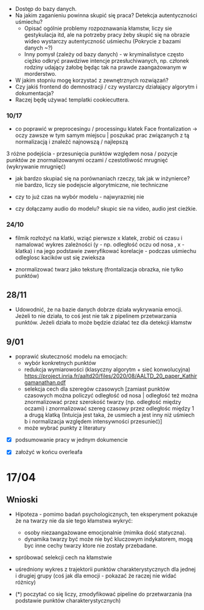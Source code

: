 - Dostęp do bazy danych.
- Na jakim zaganieniu powinna skupić się praca? Detekcja autentyczności uśmiechu?
    - Opisać ogólnie problemy rozpoznawania kłamstw, liczy sie gestykulacja itd, ale na potrzeby pracy
    żeby skupić się na obrazie wideo wystarczy autentyczność uśmiechu (Pokrycie z bazami danych ~?)
    - Inny pomysł (zależy od bazy danych) - w kryminalistyce często ciężko odkryć prawdziwe intencje przesłuchiwanych, np. członek rodziny udający żałobę będąc tak na prawde zaangażowanym w morderstwo.
- W jakim stopniu mogę korzystać z zewnętrznych rozwiązań?
- Czy jakiś frontend do demnostracji / czy wystarczy działający algorytm i dokumentacja?
- Raczej będę używać templatki cookiecuttera.


### 10/17

- co poprawić w preprocesingu / processingu klatek
Face frontalization -> oczy zawsze w tym samym miejscu | poszukać prac związanych z tą normalizacją i znaleźć najnowszą / najlepszą

3 różne podejścia - przesunięcia punktów względem nosa / pozycje punktów ze znormalizowanymi oczami / czestotliwość mrugnięć (wykrywanie mrugnięć)

- jak bardzo skupiać się na porównaniach rzeczy, tak jak w inżynierce?
nie bardzo, liczy sie podejscie algorytmiczne, nie techniczne

- czy to już czas na wybór modelu - najwyrazniej nie

- czy dołączamy audio do modelu?
skupic sie na video, audio jest cieżkie.

### 24/10

- filmik rozłożyć na klatki, wziąć pierwsze x klatek, zrobić oś czasu i namalować wykres zależności (y - np. odległość oczu od nosa , x -klatka)
i na jego podstawie zweryfikować korelacje - podczas uśmiechu odleglosc kacików ust się zwieksza

- znormalizować twarz jako teksturę (frontalizacja obrazka, nie tylko punktów)


## 28/11
- Udowodnić, że na bazie danych dobrze działa wykrywania emocji. Jeżeli to nie działa, to coś jest nie tak z pipelinem przetwarzania punktów. Jeżeli działa to może 
  będzie działać tez dla detekcji kłamstw


## 9/01
- poprawić skuteczność modelu na emocjach:
  - wybór konkretnych punktów
  - redukcja wymiarowości (klasyczny algorytm + sieć konwolucyjna) https://project.inria.fr/aaltd20/files/2020/08/AALTD_20_paper_Kathirgamanathan.pdf
  - selekcja cech dla szeregów czasowych [zamiast punktów czasowych można policzyć odległość od nosa | odległość też można znormalizować przez szerokość twarzy (np. odległość między oczami) i znormalizować szereg czasowy przez odległośc między 1 a drugą klatką (Intuicja jest taka, że usmiech a jest inny niż uśmiech b i normalizacja względem intensywności przesunieć)]
  - może wybrać punkty z literatury

- [x] podsumowanie pracy w jednym dokumencie
- [x] założyć w końcu overleafa


# 17/04
## Wnioski

- Hipoteza - pomimo badań psychologicznych, ten eksperyment pokazuje że na twarzy nie da sie tego kłamstwa wykryć:
    - osoby niezaangażowane emocjonalnie (mimika dość statyczna).
    - dynamika twarzy być może nie być kluczowym indykatorem, mogą byc inne cechy twarzy ktore nie zostały przebadane.

- spróbować selekcji cech na kłamstwie
- uśredniony wykres z trajektorii punktów charakterystycznych dla jednej i drugiej grupy (coś jak dla emocji - pokazać że raczej nie widać różnicy)
- (*) poczytać co się liczy, zmodyfikować pipeline do przetwarzania (na podstawie punktów charakterystycznych)
